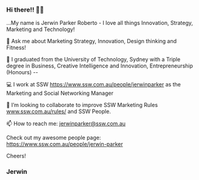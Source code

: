 ### Hi there!! 👋👋
...My name is Jerwin Parker Roberto -  I love all things Innovation, Strategy, Marketing and Technology!

💬 Ask me about Marketing Strategy, Innovation, Design thinking and Fitness!

🔭 I graduated from the University of Technology, Sydney with a Triple degree in Business, Creative Intelligence and Innovation, Entrepreneurship (Honours) --

💻 I work at SSW https://www.ssw.com.au/people/jerwinparker as the Marketing and Social Networking Manager 

👯 I’m looking to collaborate to improve SSW Marketing Rules www.ssw.com.au/rules/ and SSW People.

📫 How to reach me: jerwinparker@ssw.com.au

Check out my awesome people page: https://www.ssw.com.au/people/jerwin-parker

Cheers!
### Jerwin
